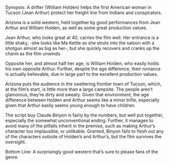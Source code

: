 Synopsis: A drifter (William Holden) helps the first American woman in Tucson (Jean Arthur) protect her freight line from Indians and conspirators.

Arizona is a solid western, held together by good performances from Jean Arthur and William Holden, as well as some great production values.

Jean Arthur, who looks great at 40, carries the film well.  Her entrance is a little shaky, -she looks like Ma Kettle as she struts into the saloon with a shotgun almost as big as her-,  but she quickly recovers and cranks up the charm as the film unwinds.

Opposite her, and almost half her age, is William Holden, who easily holds his own opposite Arthur.  Further, despite the age difference, their romance is actually believable, due in large part to the excellent production values.

Arizona puts the audience in the sweltering frontier town of Tucson, which, at the film’s start, is little more than a large campsite.  The people aren’t glamorous, they’re dirty and sweaty.  Given that environment, the age difference between Holden and Arthur seems like a minor trifle, especially given that Arthur easily seems young enough to have children.

The script buy Claude Binyon is fairly by the numbers, but well put together, especially the somewhat unconventional ending.  Further, it manages to avoid many of the pitfalls inherit in the premise, such as making Arthur’s character too implausible, or unlikable.  Granted, Binyon fails to flesh out any of the characters outside of Holden’s and Arthur’s, but the film survives the oversight.

Bottom Line: A surprisingly good western that’s sure to please fans of the genre.